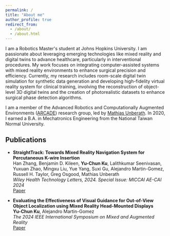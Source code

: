 ```yaml
---
permalink: /
title: "About me"
author_profile: true
redirect_from: 
  - /about/
  - /about.html
---
```

I am a Robotics Master's student at Johns Hopkins University. I am passionate about leveraging emerging technologies like mixed reality and digital twins to advance healthcare, particularly in interventional procedures. My work focuses on integrating computer-assisted systems with mixed reality environments to enhance surgical precision and efficiency. Currently, my research includes room-scale digital twin simulation for synthetic data generation and developing high-fidelity virtual reality system for clinical training, involving the reconstruction of object-level 3D digital twins and the creation of photorealistic datasets to enhance surgical phase detection algorithms.

I am a member of the Advanced Robotics and Computationally Augmented Environments ([ARCADE](https://arcade.cs.jhu.edu)) research group, led by [Mathias Unberath](https://mathiasunberath.github.io). In 2020, I earned a B.A. in Mechatronics Engineering from the National Taiwan Normal University.

Publications
------
- **StraightTrack: Towards Mixed Reality Navigation System for Percutaneous K-wire Insertion**  
  Han Zhang, Benjamin D. Kileen, **Yu-Chun Ku**, Lalithkumar Seenivasan, Yuxuan Zhao, Mingxu Liu, Yue Yang, Suxi Gu, Alejandro Martin-Gomez, Russell H. Taylor, Greg Osgood, Mathias Unberath  
  *Wiley Health Technology Letters, 2024. Special Issue: MICCAI AE-CAI 2024*  
  [Paper](https://arxiv.org/abs/2410.01143)

- **Evaluating the Effectiveness of Visual Guidance for Out-of-View Object Localization using Mixed Reality Head-Mounted Displays**  
  **Yu-Chun Ku**, Alejandro Martin-Gomez  
  *The 2024 IEEE International Symposium on Mixed and Augmented Reality*  
  [Paper](/files/evaluating-JND.pdf)
